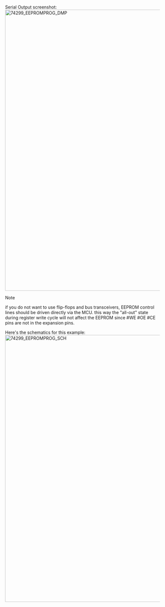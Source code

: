 Serial Output screenshot:
<img width="1551" height="915" alt="74299_EEPROMPROG_DMP" src="https://github.com/user-attachments/assets/7c28943c-276b-4c4a-91bf-4a64ec1b6875" />

> [!NOTE]
> if you do not want to use flip-flops and bus transceivers, EEPROM control lines should be driven directly via the MCU. this way the "all-out" state during register write cycle will not affect the EEPROM since #WE #OE #CE pins are not in the expansion pins.


Here's the schematics for this example:
<img width="1031" height="869" alt="74299_EEPROMPROG_SCH" src="https://github.com/user-attachments/assets/696059a0-77c8-4d41-8175-730de68ac3fa" />
